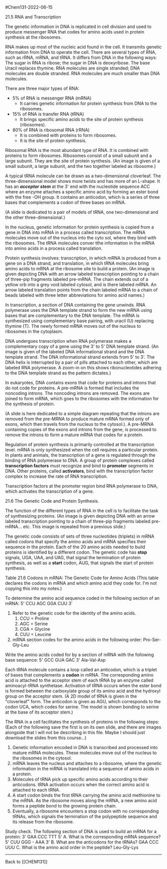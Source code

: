 #Chem131-2022-06-15

21.5 RNA and Transcription

The genetic information in DNA is replicated in cell division and used to produce messenger RNA that codes for amino acids used in protein synthesis at the ribosomes.

RNA makes up most of the nucleic acid found in the cell.  It transmits genetic information from DNA to operate the cell.  There are several types of RNA, such as rRNA, mRNA, and tRNA.  It differs from DNA in the following ways: The sugar in RNA is ribose; the sugar in DNA is deoxyribose.  The base Uracil replaces thymine.  RNA molecules are single stranded; DNA molecules are double stranded.  RNA molecules are much smaller than DNA molecules.

There are three major types of RNA:
 * 5% of RNA is messenger RNA (mRNA)
	 * It carries genetic information for protein synthesis from DNA to the ribosomes.
 * 15% of RNA is transfer RNA (tRNA)
	 * It brings specific amino acids to the site of protein synthesis (ribosomes).
 * 80% of RNA is ribosomal RNA (rRNA)
	 * It is combined with proteins to form ribosomes.
	 * It is the site of protein synthesis.

Ribosomal RNA is the most abundant type of RNA.  It is combined with proteins to form ribosomes.  Ribosomes consist of a small subunit and a large subunit.  They are the site of protein synthesis.  (An image is given of a small subunit, a large subunit, and the two together labeled as ribosome.)

A typical tRNA molecule can be drawn as a two-dimensional cloverleaf.  The three-dimensional model shows more twists and has more of an L-shape.  It has an ***acceptor stem*** at the 3' end with the nucleotide sequence ACC where an enzyme attaches a specific amino acid by forming an ester bond with the free -OH group.  It contains an anticodon, which is a series of three bases that complements a codon of three bases on mRNA.

(A slide is dedicated to a pair of models of tRNA, one two-dimensional and the other three-dimensional.)

In the nucleus, genetic information for protein synthesis is copied from a gene in DNA into mRNA in a process called transcription.  The mRNA molecules move out of the nucleus into the cyto sol, where they bind with the ribosomes.  The tRNA molecules conver tthe information in the mRNA into amino acids in a process called translation.

Protein synthesis involves: transcription, in which mRNA is produced from a gene on a DNA strand, and translation, in which tRNA molecules bring amino acids to mRNA at the ribosome site to build a protein.  (An image is given depicting DNA with an arrow labeled transcription pointing to a chain of three-pip fragments labeled pre-mRNA.  The chain extends out of a yellow orb into a grey void labeled cytosol, and is there labeled mRNA.  An arrow labeled translation points from the chain labeled mRNA to a chain of beads labeled with three letter abbreviations for amino acid names.)

In transcription, a section of DNA containing the gene unwinds.  RNA polymerase uses the DNA template strand to form the new mRNA using bases that are complementary to the DNA template.  The mRNA is synthesized using complementary base pairing, with uracil (U) replacing thymine (T).  The newly formed mRNA moves out of the nucleus to ribosomes in the cytoplasm.

DNA undergoes transcription when RNA polymerase makes a complementary copy of a gene using the 3' to 5' DNA template strand.  (An image is given of the labeled DNA informational strand and the DNA template strand.  The DNA informational strand extends from 5' to 3'.  The DNA helix is interrupted by a pair of pills attached to each other, which are labeled RNA polymerase.  A zoom-in on this shows ribonucleotides adhering to the DNA template strand as the pattern dictates.)

In eukaryotes, DNA contains exons that code for proteins and introns that do not code for proteins.  A pre-mRNA is formed that includes the noncoding introns.  The noncoding introns are removed.  The exons are joined to form mRNA, which goes to the ribosomes with the information for the synthesis of protein.

(A slide is here dedicated to a simple diagram repeating that the introns are removed from the pre-MRNA to produce mature mRNA formed only of exons, which then travels from the nucleus to the cytosol.). A pre-MRNA containing copies of the exons and introns from the gene, is processed to remove the introns to form a mature mRNA that codes for a protein.

Regulation of protein synthesis is primarily controlled at the transcription level.  mRNA is only synthesized when the cell requires a particular protein.  In plants and animals, the transcription of a gene is regulated through the binding of RNA polymerase to DNA.  A group of protein complexes called **transcription factors** must recognize and bind to **promoter** segments in DNA.  Other proteins, called **activators**, bind with the transcription factor complex to increase the rate of RNA transcription.

Transcription factors at the promoter region bind RNA polymerase to DNA, which activates the transcription of a gene.

21.6 The Genetic Code and Protein Synthesis.

The function of the different types of RNA in the cell is to facilitate the task of synthesizing proteins.  (An image is given depicting DNA with an arrow labeled transcription pointing to a chain of three-pip fragments labeled pre-mRNA... etc.  This image is repeated from a previous slide.)

The genetic code consists of sets of three nucleotides (triplets) in mRNA called codons that specify the amino acids and mRNA specifies their sequence in the protein.  Each of the 20 amino acids needed to build proteins is identified by a different codon.  The genetic code has **stop** signals, UGA, UAA, and UAG, that signal the termination of protein synthesis, as well as a **start** codon, AUG, that signals the start of protein synthesis.

Table 21.6 Codons in mRNA: The Genetic Code for Amino Acids
(This table declares the codons in mRNA and which amino acid they code for.  I'm not copying this into my notes.)

To determine the amino acid sequence coded in the following section of an mRNA: 5' CCU AGC GGA CUU 3'
1. Refer to the genetic code for the identity of the amino acids.
	1. CCU = Proline
	2. AGC = Serine
	3. CGA = Glycine
	4. CUU = Leucine
2. mRNA section codes for the amino acids in the following order: Pro-Ser-Gly-Leu

Write the amino acids coded for by a section of mRNA with the following base sequence: 5' GCC GUA GAC 3'
Ala-Val-Asp

Each tRNA molecule contains a loop called an anticodon, which is a triplet of bases that complements a **codon** in mRNA.  The corresponding amino acid is attached to the acceptor stem of each tRNA by an enzyme called aminoacyl-tRNA synthetase.  Activation of tRNA occurs when the ester bond is formed between the carboxylate group of its amino acid and the hydroxyl group on the acceptor stem.  (A 2D model of tRNA is given in the "cloverleaf" form.  The anticodon is given as AGU, which corresponds to the codon UCA, which codes for serine.  The model is shown bonding to serine at the base of its acceptor stem.)

The RNA in a cell facilitates the synthesis of proteins in the following steps:  (Each of the following save the first is on its own slide, and there are images alongside that I will not be describing in this file.  Maybe I should just download the slides from this course...)
1. Genetic information encoded in DNA is transcribed and processed into mature mRNA molecules.  These molecules move out of the nucleus to the ribosomes in the cytosol.
2. mRNA leaves the nucleus and attaches to a ribosome, where the genetic information in the mRNA is translated into a sequence of amino acids in a protein.
3. Molecules of tRNA pick up specific amino acids according to their anticodons.  tRNA activation occurs when the correct amino acid is attached to each tRNA.
4. A start codon binds the first tRNA carrying the amino acid methionine to the mRNA.  As the ribosome moves along the mRNA, a new amino acid forms a peptide bond to the growing protein chain.
5. Eventually, a ribosome encounters a stop codon with no corresponding tRNAs, which signals the termination of the polypeptide sequence and its release from the ribosome.

Study check.  The following section of DNA is used to build an mRNA for a protein: 3' GAA CCC TTT 5'
A. What is the corresponding mRNA sequence?  5' CUU GGG - AAA 3'
B.  What are the anticodons for the tRNAs?  GAA CCC UUU
C.  What is the amino acid order in the peptide?  Leu-Gly-Lys

---
Back to [[CHEM131]]